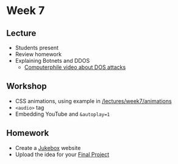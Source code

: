 # Week 7

## Lecture

- Students present
- Review homework
- Explaining Botnets and DDOS
  - [Computerphile video about DOS attacks](https://youtu.be/BcDZS7iYNsA)

## Workshop

- CSS animations, using example in [/lectures/week7/animations](/lectures/week7/animations)
- `<audio>` tag
- Embedding YouTube and `&autoplay=1`

## Homework

- Create a [Jukebox](/homework/jukebox) website
- Upload the idea for your [Final Project](/homework/final)
